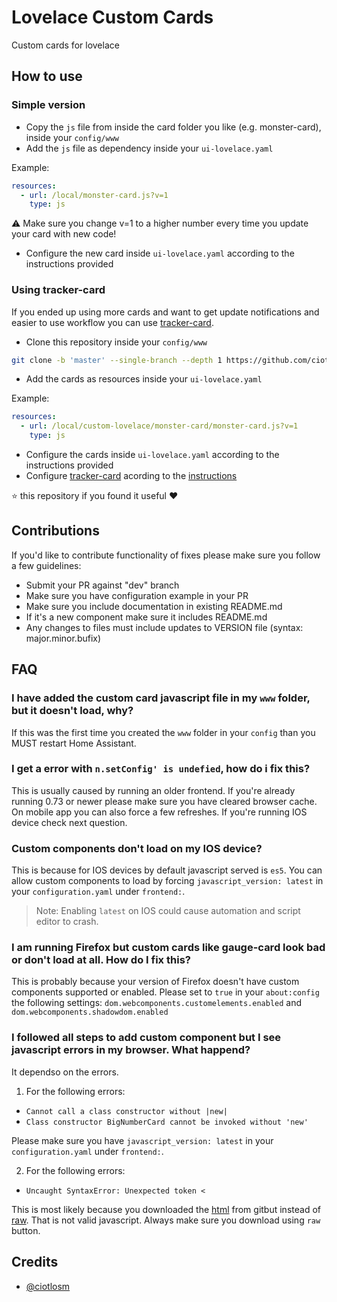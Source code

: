 # Lovelace Custom Cards
Custom cards for lovelace

## How to use

### Simple version

- Copy the `js` file from inside the card folder you like (e.g. monster-card), inside your `config/www`
- Add the `js` file as dependency inside your `ui-lovelace.yaml`

Example:

```yaml
resources:
  - url: /local/monster-card.js?v=1
    type: js
```

⚠️ Make sure you change v=1 to a higher number every time you update your card with new code!

- Configure the new card inside `ui-lovelace.yaml` according to the instructions provided

### Using tracker-card

If you ended up using more cards and want to get update notifications and easier to use workflow you can use [tracker-card](https://github.com/custom-cards/tracker-card).

- Clone this repository inside your `config/www`

```bash
git clone -b 'master' --single-branch --depth 1 https://github.com/ciotlosm/custom-lovelace.git
```

- Add the cards as resources inside your `ui-lovelace.yaml`

Example:

```yaml
resources:
  - url: /local/custom-lovelace/monster-card/monster-card.js?v=1
    type: js
```

- Configure the cards inside `ui-lovelace.yaml` according to the instructions provided
- Configure [tracker-card](https://github.com/custom-cards/tracker-card) acording to the [instructions](https://github.com/custom-cards/tracker-card/blob/master/README.md)


⭐️ this repository if you found it useful ❤️

## Contributions

If you'd like to contribute functionality of fixes please make sure you follow a few guidelines:
- Submit your PR against "dev" branch
- Make sure you have configuration example in your PR
- Make sure you include documentation in existing README.md
- If it's a new component make sure it includes README.md
- Any changes to files must include updates to VERSION file (syntax: major.minor.bufix)

## FAQ

### I have added the custom card javascript file in my `www` folder, but it doesn't load, why?
If this was the first time you created the `www` folder in your `config` than you MUST restart Home Assistant.

### I get a error with `n.setConfig' is undefied`, how do i fix this?
This is usually caused by running an older frontend. If you're already running 0.73 or newer please make sure you  have cleared browser cache. On mobile app you can also force a few refreshes. If you're running IOS device check next question.

### Custom components don't load on my IOS device?
This is because for IOS devices by default javascript served is `es5`. You can allow custom components to load by forcing `javascript_version: latest` in your `configuration.yaml` under `frontend:`. 

> Note: Enabling `latest` on IOS could cause automation and script editor to crash.

### I am running Firefox but custom cards like gauge-card look bad or don't load at all. How do I fix this?

This is probably because your version of Firefox doesn't have custom components supported or enabled. Please set to `true` in your `about:config` the following settings: `dom.webcomponents.customelements.enabled` and `dom.webcomponents.shadowdom.enabled`

### I followed all steps to add custom component but I see javascript errors in my browser. What happend?

It dependso on the errors. 

1. For the following errors:
  - `Cannot call a class constructor without |new|`
  - `Class constructor BigNumberCard cannot be invoked without 'new'`

Please make sure you have `javascript_version: latest` in your `configuration.yaml` under `frontend:`.

2. For the following errors:
  - `Uncaught SyntaxError: Unexpected token <`

This is most likely because you downloaded the [html](https://github.com/ciotlosm/custom-lovelace/blob/master/gauge-card/gauge-card.js) from gitbut instead of [raw](https://raw.githubusercontent.com/ciotlosm/custom-lovelace/master/gauge-card/gauge-card.js). That is not valid javascript. Always make sure you download using `raw` button.

## Credits
- [@ciotlosm](https://github.com/ciotlosm)